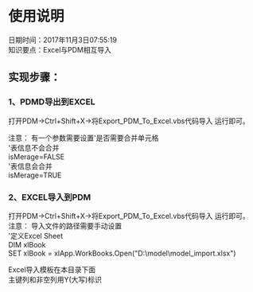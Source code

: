 # 使用说明
日期时间：2017年11月3日07:55:19 <br/>
知识要点：Excel与PDM相互导入<br/>

## 实现步骤：
### 1、PDMD导出到EXCEL
打开PDM→Ctrl+Shift+X→将Export_PDM_To_Excel.vbs代码导入 运行即可。<br/>

注意：
有一个参数需要设置'是否需要合并单元格<br/>
'表信息不会合并<br/>
isMerage=FALSE<br/>
'表信息会合并<br/>
isMerage=TRUE<br/>



### 2、EXCEL导入到PDM
打开PDM→Ctrl+Shift+X→将Export_PDM_To_Excel.vbs代码导入 运行即可。<br/>
注意：
导入文件的路径需要手动设置<br/>
'定义Excel Sheet<br/>
DIM xlBook  <br/>
SET xlBook = xlApp.WorkBooks.Open("D:\model\model_import.xlsx")<br/>

Excel导入模板在本目录下面<br/>
主键列和非空列用Y(大写)标识